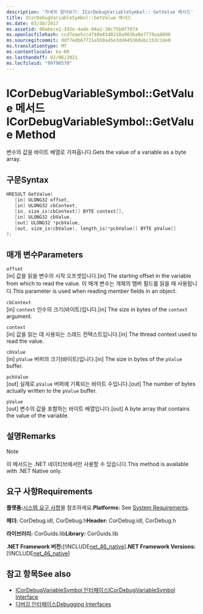 ```yaml
---
description: '자세히 알아보기: ICorDebugVariableSymbol:: GetValue 메서드'
title: ICorDebugVariableSymbol::GetValue 메서드
ms.date: 03/30/2017
ms.assetid: 90abece1-392e-4ade-94a1-30c75b0f7074
ms.openlocfilehash: ccd7eae5cc4740e83d0210a903ba0e7778aa8896
ms.sourcegitcommit: ddf7edb67715a5b9a45e3dd44536dabc153c1de0
ms.translationtype: MT
ms.contentlocale: ko-KR
ms.lasthandoff: 02/06/2021
ms.locfileid: "99790570"
---
```

# <a name="icordebugvariablesymbolgetvalue-method"></a><span data-ttu-id="5ef35-103">ICorDebugVariableSymbol::GetValue 메서드</span><span class="sxs-lookup"><span data-stu-id="5ef35-103">ICorDebugVariableSymbol::GetValue Method</span></span>

<span data-ttu-id="5ef35-104">변수의 값을 바이트 배열로 가져옵니다.</span><span class="sxs-lookup"><span data-stu-id="5ef35-104">Gets the value of a variable as a byte array.</span></span>  
  
## <a name="syntax"></a><span data-ttu-id="5ef35-105">구문</span><span class="sxs-lookup"><span data-stu-id="5ef35-105">Syntax</span></span>  
  
```cpp  
HRESULT GetValue(  
   [in] ULONG32 offset,  
   [in] ULONG32 cbContext,  
   [in, size_is(cbContext)] BYTE context[],  
   [in] ULONG32 cbValue,  
   [out] ULONG32 *pcbValue,  
   [out, size_is(cbValue), length_is(*pcbValue)] BYTE pValue[]  
);  
```  
  
## <a name="parameters"></a><span data-ttu-id="5ef35-106">매개 변수</span><span class="sxs-lookup"><span data-stu-id="5ef35-106">Parameters</span></span>  

 `offset`  
 <span data-ttu-id="5ef35-107">[in] 값을 읽을 변수의 시작 오프셋입니다.</span><span class="sxs-lookup"><span data-stu-id="5ef35-107">[in] The starting offset in the variable from which to read the value.</span></span> <span data-ttu-id="5ef35-108">이 매개 변수는 개체의 멤버 필드를 읽을 때 사용됩니다.</span><span class="sxs-lookup"><span data-stu-id="5ef35-108">This parameter is used when reading member fields in an object.</span></span>  
  
 `cbContext`  
 <span data-ttu-id="5ef35-109">[in] `context` 인수의 크기(바이트)입니다.</span><span class="sxs-lookup"><span data-stu-id="5ef35-109">[in] The size in bytes of the `context` argument.</span></span>  
  
 `context`  
 <span data-ttu-id="5ef35-110">[in] 값을 읽는 데 사용되는 스레드 컨텍스트입니다.</span><span class="sxs-lookup"><span data-stu-id="5ef35-110">[in] The thread context used to read the value.</span></span>  
  
 `cbValue`  
 <span data-ttu-id="5ef35-111">[in] `pValue` 버퍼의 크기(바이트)입니다.</span><span class="sxs-lookup"><span data-stu-id="5ef35-111">[in] The size in bytes of the `pValue` buffer.</span></span>  
  
 `pcbValue`  
 <span data-ttu-id="5ef35-112">[out] 실제로 `pValue` 버퍼에 기록되는 바이트 수입니다.</span><span class="sxs-lookup"><span data-stu-id="5ef35-112">[out] The number of bytes actually written to the `pValue` buffer.</span></span>  
  
 `pValue`  
 <span data-ttu-id="5ef35-113">[out] 변수의 값을 포함하는 바이트 배열입니다.</span><span class="sxs-lookup"><span data-stu-id="5ef35-113">[out] A byte array that contains the value of the variable.</span></span>  
  
## <a name="remarks"></a><span data-ttu-id="5ef35-114">설명</span><span class="sxs-lookup"><span data-stu-id="5ef35-114">Remarks</span></span>  
  
> [!NOTE]
> <span data-ttu-id="5ef35-115">이 메서드는 .NET 네이티브에서만 사용할 수 있습니다.</span><span class="sxs-lookup"><span data-stu-id="5ef35-115">This method is available with .NET Native only.</span></span>  
  
## <a name="requirements"></a><span data-ttu-id="5ef35-116">요구 사항</span><span class="sxs-lookup"><span data-stu-id="5ef35-116">Requirements</span></span>  

 <span data-ttu-id="5ef35-117">**플랫폼:**[시스템 요구 사항](../../get-started/system-requirements.md)을 참조하세요.</span><span class="sxs-lookup"><span data-stu-id="5ef35-117">**Platforms:** See [System Requirements](../../get-started/system-requirements.md).</span></span>  
  
 <span data-ttu-id="5ef35-118">**헤더:** CorDebug.idl, CorDebug.h</span><span class="sxs-lookup"><span data-stu-id="5ef35-118">**Header:** CorDebug.idl, CorDebug.h</span></span>  
  
 <span data-ttu-id="5ef35-119">**라이브러리:** CorGuids.lib</span><span class="sxs-lookup"><span data-stu-id="5ef35-119">**Library:** CorGuids.lib</span></span>  
  
 <span data-ttu-id="5ef35-120">**.NET Framework 버전:**[!INCLUDE[net_46_native](../../../../includes/net-46-native-md.md)]</span><span class="sxs-lookup"><span data-stu-id="5ef35-120">**.NET Framework Versions:** [!INCLUDE[net_46_native](../../../../includes/net-46-native-md.md)]</span></span>  
  
## <a name="see-also"></a><span data-ttu-id="5ef35-121">참고 항목</span><span class="sxs-lookup"><span data-stu-id="5ef35-121">See also</span></span>

- [<span data-ttu-id="5ef35-122">ICorDebugVariableSymbol 인터페이스</span><span class="sxs-lookup"><span data-stu-id="5ef35-122">ICorDebugVariableSymbol Interface</span></span>](icordebugvariablesymbol-interface.md)
- [<span data-ttu-id="5ef35-123">디버깅 인터페이스</span><span class="sxs-lookup"><span data-stu-id="5ef35-123">Debugging Interfaces</span></span>](debugging-interfaces.md)
